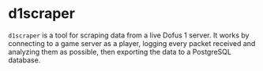 # d1scraper

`d1scraper` is a tool for scraping data from a live Dofus 1 server. It works by connecting to a game server as a player,
logging every packet received and analyzing them as possible, then exporting the data to a PostgreSQL database.
